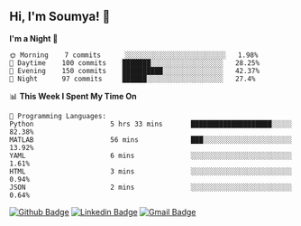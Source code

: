 ## Hi, I'm Soumya! 👋

<!--START_SECTION:waka-->
**I'm a Night 🦉** 

```text
🌞 Morning    7 commits      ░░░░░░░░░░░░░░░░░░░░░░░░░   1.98% 
🌆 Daytime    100 commits    ███████░░░░░░░░░░░░░░░░░░   28.25% 
🌃 Evening    150 commits    ██████████░░░░░░░░░░░░░░░   42.37% 
🌙 Night      97 commits     ██████░░░░░░░░░░░░░░░░░░░   27.4%

```


📊 **This Week I Spent My Time On** 

```text
💬 Programming Languages: 
Python                   5 hrs 33 mins       ████████████████████░░░░░   82.38% 
MATLAB                   56 mins             ███░░░░░░░░░░░░░░░░░░░░░░   13.92% 
YAML                     6 mins              ░░░░░░░░░░░░░░░░░░░░░░░░░   1.61% 
HTML                     3 mins              ░░░░░░░░░░░░░░░░░░░░░░░░░   0.94% 
JSON                     2 mins              ░░░░░░░░░░░░░░░░░░░░░░░░░   0.64%

```


<!--END_SECTION:waka-->

[![Github Badge](https://img.shields.io/badge/-rubyruins-grey?style=for-the-badge&logo=github&logoColor=white&link=https://github.com/rubyruins/)](https://www.github.com/rubyruins/) 
[![Linkedin Badge](https://img.shields.io/badge/-Soumya%20Parekh-0072b1?style=for-the-badge&logo=Linkedin&logoColor=white&link=https://www.linkedin.com/in/Soumya-Parekh/)](https://www.linkedin.com/in/Soumya-Parekh/) 
[![Gmail Badge](https://img.shields.io/badge/-soumya.parekh@somaiya.edu-c14438?style=for-the-badge&logo=Gmail&logoColor=white&link=mailto:soumya.parekh@somaiya.edu)](mailto:soumya.parekh@somaiya.edu) 

